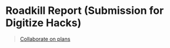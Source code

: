 # Roadkill Report (Submission for Digitize Hacks)
> [Collaborate on plans](https://hackmd.io/gwXLJesMRdiAZCo0ZruDwg)

